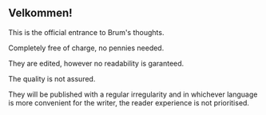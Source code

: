 ## Velkommen!


This is the official entrance to Brum's thoughts. 

Completely free of charge, no pennies needed. 

They are edited, however no readability is garanteed. 

The quality is not assured. 

They will be published with a regular irregularity and in whichever language is more convenient for the writer, the reader experience is not prioritised. 



